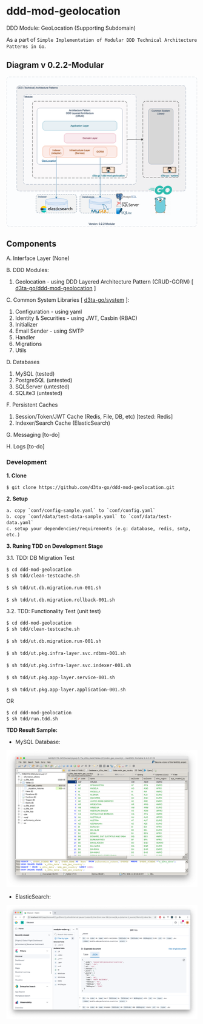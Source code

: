 # ddd-mod-geolocation

DDD Module: GeoLocation (Supporting Subdomain)

As a part of `Simple Implementation of Modular DDD Technical Architecture Patterns in Go`.

## Diagram v 0.2.2-Modular

![DDD-Technical-Architecture-Patterns-Golang-0.2.2-DDD GeoLocation Module](docs/img/DDD-Technical-Architecture-Patterns-Golang-0.2.2-DDD_GeoLocation_Module.png)

## Components

A. Interface Layer (None)

B. DDD Modules:

1. Geolocation - using DDD Layered Architecture Pattern (CRUD-GORM) [ [d3ta-go/ddd-mod-geolocation](https://github.com/d3ta-go/ddd-mod-geolocation) ]

C. Common System Libraries [ [d3ta-go/system](https://github.com/d3ta-go/system) ]:

1. Configuration - using yaml
2. Identity & Securities - using JWT, Casbin (RBAC)
3. Initializer
4. Email Sender - using SMTP
5. Handler
6. Migrations
7. Utils

D. Databases

1. MySQL (tested)
2. PostgreSQL (untested)
3. SQLServer (untested)
4. SQLite3 (untested)

F. Persistent Caches

1. Session/Token/JWT Cache (Redis, File, DB, etc) [tested: Redis]
2. Indexer/Search Cache (ElasticSearch)

G. Messaging [to-do]

H. Logs [to-do]

### Development

**1. Clone**

```shell
$ git clone https://github.com/d3ta-go/ddd-mod-geolocation.git
```

**2. Setup**

```
a. copy `conf/config-sample.yaml` to `conf/config.yaml`
b. copy `conf/data/test-data-sample.yaml` to `conf/data/test-data.yaml`
c. setup your dependencies/requirements (e.g: database, redis, smtp, etc.)
```

**3. Runing TDD on Development Stage**

3.1. TDD: DB Migration Test

```shell
$ cd ddd-mod-geolocation
$ sh tdd/clean-testcache.sh

$ sh tdd/ut.db.migration.run-001.sh

$ sh tdd/ut.db.migration.rollback-001.sh
```

3.2. TDD: Functionality Test (unit test)

```shell
$ cd ddd-mod-geolocation
$ sh tdd/clean-testcache.sh

$ sh tdd/ut.db.migration.run-001.sh

$ sh tdd/ut.pkg.infra-layer.svc.rdbms-001.sh

$ sh tdd/ut.pkg.infra-layer.svc.indexer-001.sh

$ sh tdd/ut.pkg.app-layer.service-001.sh

$ sh tdd/ut.pkg.app-layer.application-001.sh
```

OR

```shell
$ cd ddd-mod-geolocation
$ sh tdd/run.tdd.sh
```

**TDD Result Sample:**

- MySQL Database:

![MySQL Database Migration Result](docs/img/geolocation-sample-db-migration-mysql.png)

- ElasticSearch:

![ElasticSearch/Indexer Server Result](docs/img/geolocation-sample-indexer-server-elasticsearch.png)
